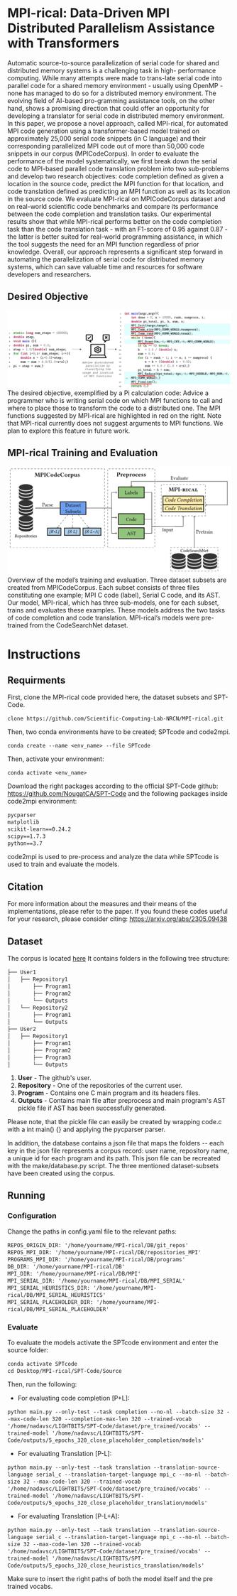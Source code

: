 # MPI-rical: Data-Driven MPI Distributed Parallelism Assistance with Transformers
Automatic source-to-source parallelization of serial code for shared and distributed memory systems is a challenging task in high-
performance computing. While many attempts were made to trans-late serial code into parallel code for a shared memory environment - usually using OpenMP - none has managed to do so for a distributed memory environment. The evolving field of AI-based pro-gramming assistance tools, on the other hand, shows a promising direction that could offer an opportunity for developing a translator for serial code in distributed memory environment. In this paper, we propose a novel approach, called MPI-rical, for automated MPI code generation using a transformer-based model trained on approximately 25,000 serial code snippets (in C language) and their corresponding parallelized MPI code out of more than 50,000 code snippets in our corpus (MPICodeCorpus). In order to evaluate the performance of the model systematically, we first break down the serial code to MPI-based parallel code translation problem into two sub-problems and develop two research objectives: code completion defined as given a location in the source code, predict the MPI function for that location, and code translation defined as predicting an MPI function as well as its location in the source code. We evaluate MPI-rical on MPICodeCorpus dataset and on real-world scientific code benchmarks and compare its performance between the code completion and translation tasks. Our experimental results show
that while MPI-rical performs better on the code completion task than the code translation task - with an F1-score of 0.95 against
0.87 - the latter is better suited for real-world programming assistance, in which the tool suggests the need for an MPI function regardless of prior knowledge. Overall, our approach represents a significant step forward in automating the parallelization of serial
code for distributed memory systems, which can save valuable time and resources for software developers and researchers.
          
## Desired Objective  ##
![](images/objective.PNG)
The desired objective, exemplified by a Pi calculation code: Advice a programmer who is writing serial code on which MPI functions to call and where to place those to transform the code to a distributed one. The MPI functions suggested by MPI-rical are highlighted in red on the right. Note that MPI-rical currently does not suggest arguments to MPI functions. We plan to explore this feature in future work.

## MPI-rical Training and Evaluation  ##
![](images/model.PNG)
Overview of the model’s training and evaluation. Three dataset subsets are created from MPICodeCorpus. Each subset
consists of three files constituting one example; MPI C code (label), Serial C code, and its AST. Our model, MPI-rical, which
has three sub-models, one for each subset, trains and evaluates these examples. These models address the two tasks of code
completion and code translation. MPI-rical’s models were pre-trained from the CodeSearchNet dataset.



# Instructions
## Requirments
First, clone the MPI-rical code provided here, the dataset subsets and SPT-Code.
```
clone https://github.com/Scientific-Computing-Lab-NRCN/MPI-rical.git
```
Then, two conda environments have to be created; SPTcode and code2mpi.
```
conda create --name <env_name> --file SPTcode
```
Then, activate your environment:
```
conda activate <env_name>
```
Download the right packages according to the official SPT-Code github: https://github.com/NougatCA/SPT-Code
and the following packages inside code2mpi environment:
```
pycparser
matplotlib
scikit-learn==0.24.2
scipy==1.7.3
python==3.7
```
code2mpi is used to pre-process and analyze the data while SPTcode is used to train and evaluate the models.


## Citation
For more information about the measures and their means of the implementations, please refer to the paper.
If you found these codes useful for your research, please consider citing: https://arxiv.org/abs/2305.09438

## Dataset
The corpus is located [here](https://drive.google.com/file/d/1lRTSbh9aitI4BdWxPI8reLpJV4WnlIWQ/view?usp=sharing)
It contains folders in the following tree structure:
```
├── User1
│   ├── Repository1
│       ├── Program1
│       ├── Program2
│       └── Outputs
│   └── Repository2
│       ├── Program1
│       └── Outputs
├── User2
│   ├── Repository1
│       ├── Program1
│       ├── Program2
│       ├── Program3
│       └── Outputs
```
1. **User** - The github's user.
2. **Repository** - One of the repositories of the current user.
3. **Program** - Contains one C main program and its headers files.
4. **Outputs** - Contains main file after preprocess and main program's AST pickle file if AST has been successfully generated.


Please note, that the pickle file can easily be created by wrapping code.c with a int main() {} and applying the pycparser parser.  

In addition, the database contains a json file that maps the folders -- each key in the json file represents a corpus record: user name, repository name, a unique id for each program and its path.
This json file can be recreated with the make/database.py script.
The three mentioned dataset-subsets have been created using the corpus.


## Running
### Configuration
Change the paths in config.yaml file to the relevant paths:
```
REPOS_ORIGIN_DIR: '/home/yourname/MPI-rical/DB/git_repos'
REPOS_MPI_DIR: '/home/yourname/MPI-rical/DB/repositories_MPI'
PROGRAMS_MPI_DIR: '/home/yourname/MPI-rical/DB/programs'
DB_DIR: '/home/yourname/MPI-rical/DB'
MPI_DIR: '/home/yourname/MPI-rical/DB/MPI'
MPI_SERIAL_DIR: '/home/yourname/MPI-rical/DB/MPI_SERIAL'
MPI_SERIAL_HEURISTICS_DIR: '/home/yourname/MPI-rical/DB/MPI_SERIAL_HEURISTICS'
MPI_SERIAL_PLACEHOLDER_DIR: '/home/yourname/MPI-rical/DB/MPI_SERIAL_PLACEHOLDER'
```
### Evaluate
To evaluate the models activate the SPTcode environment and enter the source folder: 
```
conda activate SPTcode
cd Desktop/MPI-rical/SPT-Code/Source
```
Then, run the following:
* For evaluating code completion [P+L]:
```
python main.py --only-test --task completion --no-nl --batch-size 32 --max-code-len 320 --completion-max-len 320 --trained-vocab '/home/nadavsc/LIGHTBITS/SPT-Code/dataset/pre_trained/vocabs' --trained-model '/home/nadavsc/LIGHTBITS/SPT-Code/outputs/5_epochs_320_close_placeholder_completion/models'
```
* For evaluating Translation [P-L]:
```
python main.py --only-test --task translation --translation-source-language serial_c --translation-target-language mpi_c --no-nl --batch-size 32 --max-code-len 320 --trained-vocab '/home/nadavsc/LIGHTBITS/SPT-Code/dataset/pre_trained/vocabs' --trained-model '/home/nadavsc/LIGHTBITS/SPT-Code/outputs/5_epochs_320_close_placeholder_translation/models'
```
* For evaluating Translation [P-L+A]:
```
python main.py --only-test --task translation --translation-source-language serial_c --translation-target-language mpi_c --no-nl --batch-size 32 --max-code-len 320 --trained-vocab '/home/nadavsc/LIGHTBITS/SPT-Code/dataset/pre_trained/vocabs' --trained-model '/home/nadavsc/LIGHTBITS/SPT-Code/outputs/5_epochs_320_close_heuristics_translation/models'
```
Make sure to insert the right paths of both the model itself and the pre trained vocabs.

